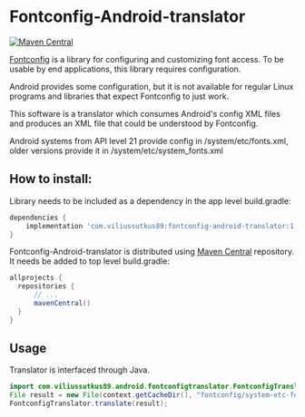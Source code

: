 # Fontconfig-Android-translator

[![Maven Central](https://img.shields.io/maven-central/v/com.viliussutkus89/fontconfig-android-translator.svg?label=Maven%20Central)](https://search.maven.org/search?q=g:com.viliussutkus89%20AND%20a:fontconfig-android-translator)

[Fontconfig](https://www.freedesktop.org/wiki/Software/fontconfig/) is a library for configuring and customizing font access.
To be usable by end applications, this library requires configuration.

Android provides some configuration, but it is not available for regular Linux programs and libraries that expect Fontconfig to just work.

This software is a translator which consumes Android's config XML files and produces an XML file that could be understood by Fontconfig.

Android systems from API level 21 provide config in /system/etc/fonts.xml, older versions provide it in /system/etc/system_fonts.xml

## How to install:
Library needs to be included as a dependency in the app level build.gradle:
```gradle
dependencies {
    implementation 'com.viliussutkus89:fontconfig-android-translator:1.0.1'
}
```

Fontconfig-Android-translator is distributed using [Maven Central](https://search.maven.org/artifact/com.viliussutkus89/fontconfig-android-translator) repository.  
It needs be added to top level build.gradle:
```gradle
allprojects {
  repositories {
      // ...
      mavenCentral()
  }
}
```

## Usage

Translator is interfaced through Java.
```Java
import com.viliussutkus89.android.fontconfigtranslator.FontconfigTranslator;
File result = new File(context.getCacheDir(), "fontconfig/system-etc-fonts-xml-translated.conf");
FontconfigTranslator.translate(result);
```
